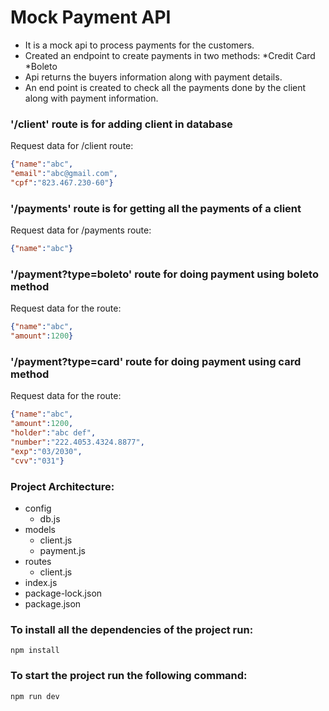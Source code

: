 # Mock Payment API
* It is a mock api to process payments for the customers.
* Created an endpoint to create payments in two methods:
    *Credit Card
    *Boleto
* Api returns the buyers information along with payment details.
* An end point is created to check all the payments done by the client along with payment information.

### '/client' route is for adding client in database
Request data for /client route:
```json
{"name":"abc",
"email":"abc@gmail.com",
"cpf":"823.467.230-60"}
```

### '/payments' route is for getting all the payments of a client
Request data for /payments route:
```json
{"name":"abc"}
```
### '/payment?type=boleto' route for doing payment using boleto method
Request data for the route:
```json
{"name":"abc",
"amount":1200}
```

### '/payment?type=card' route for doing payment using card method
Request data for the route:
```json
{"name":"abc",
"amount":1200,
"holder":"abc def",
"number":"222.4053.4324.8877",
"exp":"03/2030",
"cvv":"031"}
```

### Project Architecture:
* config
  * db.js
* models
  * client.js
  * payment.js
* routes
  * client.js
* index.js
* package-lock.json
* package.json

### To install all the dependencies of the project run:
```node
npm install
```

### To start the project run the following command:
```node
npm run dev
```
